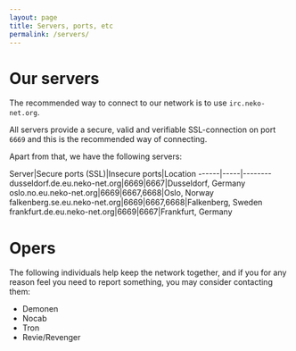 ```yaml
---
layout: page
title: Servers, ports, etc
permalink: /servers/
---
```


# Our servers

The recommended way to connect to our network is to use
`irc.neko-net.org`.

All servers provide a secure, valid and verifiable SSL-connection on
port `6669` and this is the recommended way of connecting.

Apart from that, we have the following servers:

Server|Secure ports (SSL)|Insecure ports|Location
------|-----|--------
dusseldorf.de.eu.neko-net.org|6669|6667|Dusseldorf, Germany
oslo.no.eu.neko-net.org|6669|6667,6668|Oslo, Norway
falkenberg.se.eu.neko-net.org|6669|6667,6668|Falkenberg, Sweden
frankfurt.de.eu.neko-net.org|6669|6667|Frankfurt, Germany

# Opers

The following individuals help keep the network together, and if you
for any reason feel you need to report something, you may consider
contacting them:

* Demonen
* Nocab
* Tron
* Revie/Revenger

